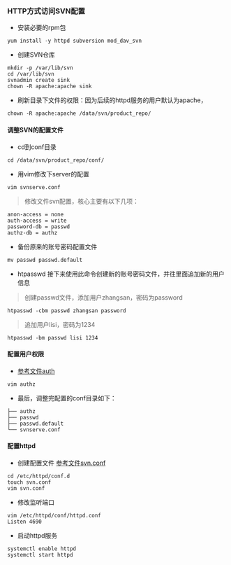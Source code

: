 ### HTTP方式访问SVN配置

- 安装必要的rpm包
```shell script
yum install -y httpd subversion mod_dav_svn
```

- 创建SVN仓库
```shell script
mkdir -p /var/lib/svn
cd /var/lib/svn
svnadmin create sink
chown -R apache:apache sink
```

- 刷新目录下文件的权限：因为后续的httpd服务的用户默认为apache，
```shell script
chown -R apache:apache /data/svn/product_repo/
```

#### 调整SVN的配置文件
- cd到conf目录
```shell script
cd /data/svn/product_repo/conf/
```
- 用vim修改下server的配置
```shell script
vim svnserve.conf
```
> 修改文件svn配置，核心主要有以下几项：
```shell script
anon-access = none
auth-access = write
password-db = passwd
authz-db = authz
```

- 备份原来的账号密码配置文件
```shell script
mv passwd passwd.default
```
- htpasswd 接下来使用此命令创建新的账号密码文件，并往里面追加新的用户信息
> 创建passwd文件，添加用户zhangsan，密码为password
```shell script
htpasswd -cbm passwd zhangsan password
```
> 追加用户lisi，密码为1234
```shell script
htpasswd -bm passwd lisi 1234
```

#### 配置用户权限
- [参考文件auth](../conf/conf/auth)
```shell script
vim authz
```

- 最后，调整完配置的conf目录如下：
```base
├── authz
├── passwd
├── passwd.default
└── svnserve.conf
```
#### 配置httpd

- 创建配置文件 [参考文件svn.conf](../conf/conf/svn.conf)
```shell script
cd /etc/httpd/conf.d
touch svn.conf
vim svn.conf
```

- 修改监听端口
```shell script
vim /etc/httpd/conf/httpd.conf
Listen 4690
```

- 启动httpd服务
```shell script
systemctl enable httpd
systemctl start httpd
```